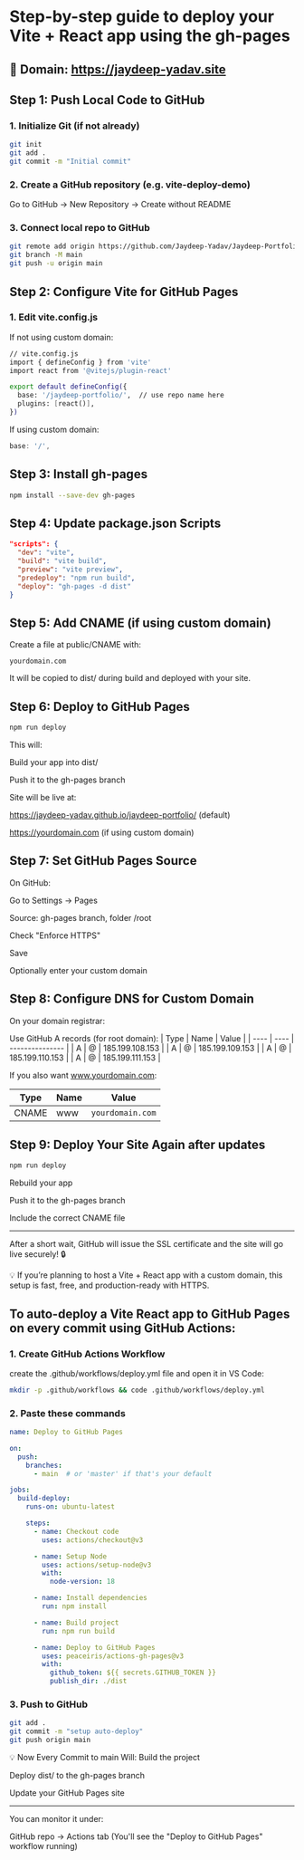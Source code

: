 # Step-by-step guide to deploy your Vite + React app using the gh-pages

## 📌 Domain: https://jaydeep-yadav.site

## Step 1: Push Local Code to GitHub
### 1. Initialize Git (if not already)

```bash
git init
git add .
git commit -m "Initial commit"
```

### 2. Create a GitHub repository (e.g. vite-deploy-demo)
Go to GitHub → New Repository → Create without README

### 3. Connect local repo to GitHub

```bash
git remote add origin https://github.com/Jaydeep-Yadav/Jaydeep-Portfolio
git branch -M main
git push -u origin main
```
## Step 2: Configure Vite for GitHub Pages
### 1. Edit vite.config.js
If not using custom domain:

```bash
// vite.config.js
import { defineConfig } from 'vite'
import react from '@vitejs/plugin-react'

export default defineConfig({
  base: '/jaydeep-portfolio/',  // use repo name here
  plugins: [react()],
})
```

If using custom domain:

```js
base: '/',
```

## Step 3: Install gh-pages
```bash
npm install --save-dev gh-pages
```

## Step 4: Update package.json Scripts
```json
"scripts": {
  "dev": "vite",
  "build": "vite build",
  "preview": "vite preview",
  "predeploy": "npm run build",
  "deploy": "gh-pages -d dist"
}
```

## Step 5: Add CNAME (if using custom domain)
Create a file at public/CNAME with:
```
yourdomain.com
```
It will be copied to dist/ during build and deployed with your site.

## Step 6: Deploy to GitHub Pages
```bash
npm run deploy
```
This will:

Build your app into dist/

Push it to the gh-pages branch

Site will be live at:

https://jaydeep-yadav.github.io/jaydeep-portfolio/ (default)

https://yourdomain.com (if using custom domain)

## Step 7: Set GitHub Pages Source
On GitHub:

Go to Settings → Pages

Source: gh-pages branch, folder /root

Check "Enforce HTTPS"

Save

Optionally enter your custom domain

## Step 8: Configure DNS for Custom Domain
On your domain registrar:

Use GitHub A records (for root domain):
| Type | Name | Value           |
| ---- | ---- | --------------- |
| A    | @    | 185.199.108.153 |
| A    | @    | 185.199.109.153 |
| A    | @    | 185.199.110.153 |
| A    | @    | 185.199.111.153 |

If you also want www.yourdomain.com:

| Type  | Name | Value                     |
| ----- | ---- | ------------------------- |
| CNAME | www  | `yourdomain.com` |

## Step 9: Deploy Your Site Again after updates

```bash
npm run deploy
```

Rebuild your app

Push it to the gh-pages branch

Include the correct CNAME file

---
After a short wait, GitHub will issue the SSL certificate and the site will go live securely! 🔒

💡 If you’re planning to host a Vite + React app with a custom domain, this setup is fast, free, and production-ready with HTTPS.


## To auto-deploy a Vite React app to GitHub Pages on every commit using GitHub Actions:

### 1. Create GitHub Actions Workflow

create the .github/workflows/deploy.yml file and open it in VS Code:

```bash
mkdir -p .github/workflows && code .github/workflows/deploy.yml
```

### 2. Paste these commands
```yaml
name: Deploy to GitHub Pages

on:
  push:
    branches:
      - main  # or 'master' if that's your default

jobs:
  build-deploy:
    runs-on: ubuntu-latest

    steps:
      - name: Checkout code
        uses: actions/checkout@v3

      - name: Setup Node
        uses: actions/setup-node@v3
        with:
          node-version: 18

      - name: Install dependencies
        run: npm install

      - name: Build project
        run: npm run build

      - name: Deploy to GitHub Pages
        uses: peaceiris/actions-gh-pages@v3
        with:
          github_token: ${{ secrets.GITHUB_TOKEN }}
          publish_dir: ./dist
```

### 3. Push to GitHub

```bash
git add .
git commit -m "setup auto-deploy"
git push origin main
```
💡 Now Every Commit to main Will:
Build the project

Deploy dist/ to the gh-pages branch

Update your GitHub Pages site

---
You can monitor it under:

GitHub repo → Actions tab
(You'll see the "Deploy to GitHub Pages" workflow running)